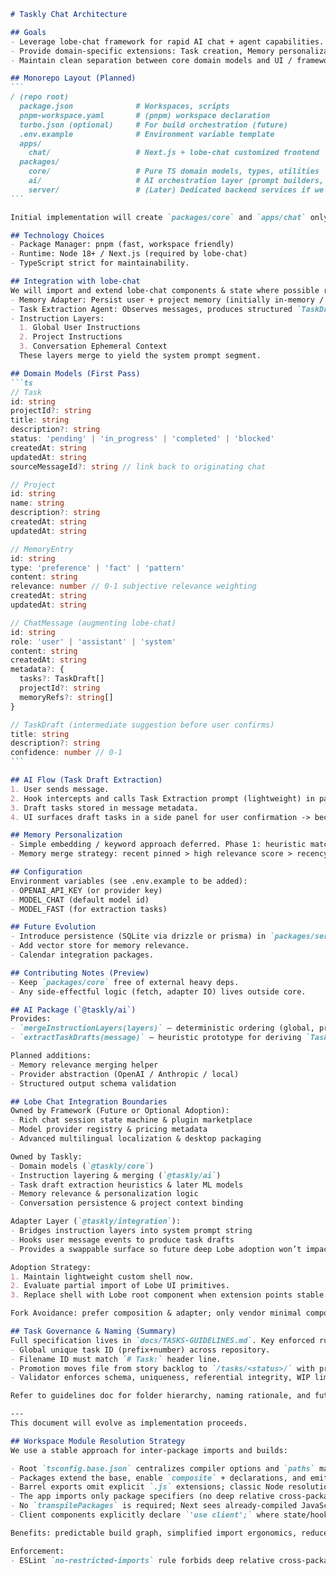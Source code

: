 ````markdown
# Taskly Chat Architecture

## Goals
- Leverage lobe-chat framework for rapid AI chat + agent capabilities.
- Provide domain-specific extensions: Task creation, Memory personalization, Project context, Instructions management.
- Maintain clean separation between core domain models and UI / framework glue.

## Monorepo Layout (Planned)
```
/ (repo root)
  package.json              # Workspaces, scripts
  pnpm-workspace.yaml       # (pnpm) workspace declaration
  turbo.json (optional)     # For build orchestration (future)
  .env.example              # Environment variable template
  apps/
    chat/                   # Next.js + lobe-chat customized frontend
  packages/
    core/                   # Pure TS domain models, types, utilities
    ai/                     # AI orchestration layer (prompt builders, memory adapters)
    server/                 # (Later) Dedicated backend services if we outgrow Next.js API routes
```

Initial implementation will create `packages/core` and `apps/chat` only.

## Technology Choices
- Package Manager: pnpm (fast, workspace friendly)
- Runtime: Node 18+ / Next.js (required by lobe-chat)
- TypeScript strict for maintainability.

## Integration with lobe-chat
We will import and extend lobe-chat components & state where possible rather than forking. Custom modules:
- Memory Adapter: Persist user + project memory (initially in-memory / file; later DB)
- Task Extraction Agent: Observes messages, produces structured `TaskDraft` objects
- Instruction Layers:
  1. Global User Instructions
  2. Project Instructions
  3. Conversation Ephemeral Context
  These layers merge to yield the system prompt segment.

## Domain Models (First Pass)
```ts
// Task
id: string
projectId?: string
title: string
description?: string
status: 'pending' | 'in_progress' | 'completed' | 'blocked'
createdAt: string
updatedAt: string
sourceMessageId?: string // link back to originating chat

// Project
id: string
name: string
description?: string
createdAt: string
updatedAt: string

// MemoryEntry
id: string
type: 'preference' | 'fact' | 'pattern'
content: string
relevance: number // 0-1 subjective relevance weighting
createdAt: string
updatedAt: string

// ChatMessage (augmenting lobe-chat)
id: string
role: 'user' | 'assistant' | 'system'
content: string
createdAt: string
metadata?: {
  tasks?: TaskDraft[]
  projectId?: string
  memoryRefs?: string[]
}

// TaskDraft (intermediate suggestion before user confirms)
title: string
description?: string
confidence: number // 0-1
```

## AI Flow (Task Draft Extraction)
1. User sends message.
2. Hook intercepts and calls Task Extraction prompt (lightweight) in parallel to main assistant response.
3. Draft tasks stored in message metadata.
4. UI surfaces draft tasks in a side panel for user confirmation -> becomes persisted Task.

## Memory Personalization
- Simple embedding / keyword approach deferred. Phase 1: heuristic match by keyword + manual pinning.
- Memory merge strategy: recent pinned > high relevance score > recency.

## Configuration
Environment variables (see .env.example to be added):
- OPENAI_API_KEY (or provider key)
- MODEL_CHAT (default model id)
- MODEL_FAST (for extraction tasks)

## Future Evolution
- Introduce persistence (SQLite via drizzle or prisma) in `packages/server`.
- Add vector store for memory relevance.
- Calendar integration packages.

## Contributing Notes (Preview)
- Keep `packages/core` free of external heavy deps.
- Any side-effectful logic (fetch, adapter IO) lives outside core.

## AI Package (`@taskly/ai`)
Provides: 
- `mergeInstructionLayers(layers)` – deterministic ordering (global, project, ephemeral) and concatenation into a single system prompt.
- `extractTaskDrafts(message)` – heuristic prototype for deriving `TaskDraft` objects from a user message (verb-first heuristic). Will be replaced or augmented by a model call.

Planned additions:
- Memory relevance merging helper
- Provider abstraction (OpenAI / Anthropic / local)
- Structured output schema validation

## Lobe Chat Integration Boundaries
Owned by Framework (Future or Optional Adoption):
- Rich chat session state machine & plugin marketplace
- Model provider registry & pricing metadata
- Advanced multilingual localization & desktop packaging

Owned by Taskly:
- Domain models (`@taskly/core`)
- Instruction layering & merging (`@taskly/ai`)
- Task draft extraction heuristics & later ML models
- Memory relevance & personalization logic
- Conversation persistence & project context binding

Adapter Layer (`@taskly/integration`):
- Bridges instruction layers into system prompt string
- Hooks user message events to produce task drafts
- Provides a swappable surface so future deep Lobe adoption won’t impact domain packages

Adoption Strategy:
1. Maintain lightweight custom shell now.
2. Evaluate partial import of Lobe UI primitives.
3. Replace shell with Lobe root component when extension points stable.

Fork Avoidance: prefer composition & adapter; only vendor minimal components if blockages arise.

## Task Governance & Naming (Summary)
Full specification lives in `docs/TASKS-GUIDELINES.md`. Key enforced rules:
- Global unique task ID (prefix+number) across repository.
- Filename ID must match `# Task:` header line.
- Promotion moves file from story backlog to `/tasks/<status>/` with provenance line.
- Validator enforces schema, uniqueness, referential integrity, WIP limits.

Refer to guidelines doc for folder hierarchy, naming rationale, and future enhancements (slug stability warnings).

---
This document will evolve as implementation proceeds.

## Workspace Module Resolution Strategy
We use a stable approach for inter-package imports and builds:

- Root `tsconfig.base.json` centralizes compiler options and `paths` mapping each `@taskly/*` package to its `src/index.ts` for editor-time resolution.
- Packages extend the base, enable `composite` + declarations, and emit to `dist/`.
- Barrel exports omit explicit `.js` extensions; classic Node resolution (with `moduleResolution: Node`) keeps imports clean while producing ESM via `module: ESNext`.
- The app imports only package specifiers (no deep relative cross-package paths) and consumes prebuilt artifacts (`pnpm run build:packages` precedes `next build`).
- No `transpilePackages` is required; Next sees already-compiled JavaScript.
- Client components explicitly declare `'use client';` where state/hooks are used.

Benefits: predictable build graph, simplified import ergonomics, reduced webpack complexity, and easy future package publication.

Enforcement:
- ESLint `no-restricted-imports` rule forbids deep relative cross-package imports into another package's `src` (see IMP-104). All inter-package usage must go through published barrel exports.

````
